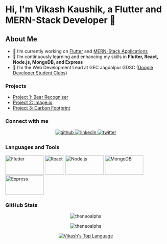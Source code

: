 # Hi, I'm Vikash Kaushik, a Flutter and MERN-Stack Developer 🚀

## About Me



- 🔭 I’m currently working on [Flutter](https://github.com/theneoalpha/bear_recogniser/) and [MERN-Stack Applications](https://github.com/theneoalpha/carbon_footprint)
- 🌱 I’m continuously learning and enhancing my skills in **Flutter, React, Node.js, MongoDB, and Express**
- 👯 I’m the Web Development Lead at GEC Jagdalpur GDSC ([Google Developer Student Clubs](https://developers.google.com/community/dsc))

### Projects

- [Project 1: Bear Recogniser](https://github.com/theneoalpha/bear_recogniser)
- [Project 2: Image.io](https://github.com/theneoalpha/image.io)
- [Project 3: Carbon Footprint](https://github.com/theneoalpha/carbon_footprint)

### Connect with me

<div align="center">
  <a href="https://github.com/theneoalpha" target="_blank">
    <img src="https://img.shields.io/badge/github-%2324292e.svg?&style=for-the-badge&logo=github&logoColor=white" alt="github" style="margin-bottom: 5px;" />
  </a>
  <a href="https://linkedin.com/in/theneoalpha" target="_blank">
    <img src="https://img.shields.io/badge/linkedin-%231E77B5.svg?&style=for-the-badge&logo=linkedin&logoColor=white" alt="linkedin" style="margin-bottom: 5px;" />
  </a>
  <a href="https://twitter.com/theneoalpha" target="_blank">
    <img src="https://img.shields.io/badge/twitter-%2300acee.svg?&style=for-the-badge&logo=twitter&logoColor=white" alt="twitter" style="margin-bottom: 5px;" />
  </a>
</div>

### Languages and Tools

<p align="left">
  <img src="https://storage.googleapis.com/cms-storage-bucket/ec64036b4eacc9f3fd73.svg" alt="Flutter" width="120" height="60"/>
  <img src="https://upload.wikimedia.org/wikipedia/commons/thumb/a/a7/React-icon.svg/768px-React-icon.svg.png" alt="React" width="60" height="60"/>
  <img src="https://upload.wikimedia.org/wikipedia/commons/thumb/d/d9/Node.js_logo.svg/885px-Node.js_logo.svg.png" alt="Node.js" width="120" height="60"/>
  <img src="https://upload.wikimedia.org/wikipedia/commons/thumb/9/93/MongoDB_Logo.svg/768px-MongoDB_Logo.svg.png" alt="MongoDB" width="120" height="60"/>
  <img src="https://upload.wikimedia.org/wikipedia/commons/6/64/Expressjs.png" alt="Express" width="120" height="60"/>
  <!-- Add images of other technologies you're familiar with -->
</p>

### GitHub Stats

<p align="center">
  <img align="center" src="https://github-readme-stats.vercel.app/api?username=theneoalpha&langs_count=8&count_private=true&layout=compact&theme=react&hide_border=true&bg_color=0D1117&show_icons=true&locale=en" alt="theneoalpha" />
</p>

<p align="center">
  <img align="center" src="https://github-readme-streak-stats.herokuapp.com/?user=theneoalpha&&langs_count=8&count_private=true&layout=compact&theme=react&hide_border=true&bg_color=0D1117" alt="theneoalpha" />
</p>

<p align="center">
  <a href="https://github.com/yourusername/github-readme-stats">
    <img alt="Vikash's Top Language" src="https://github-readme-stats.vercel.app/api/top-langs/?username=theneoalpha&langs_count=8&count_private=true&layout=compact&theme=react&hide_border=true&bg_color=0D1117" />
  </a>
</p>
